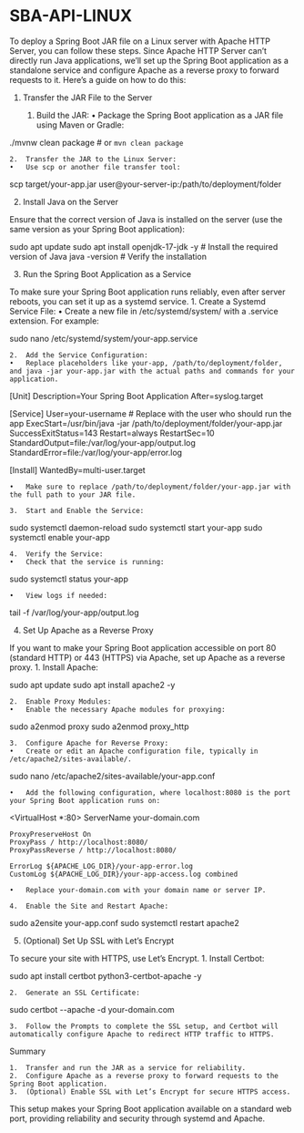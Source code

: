 # SBA-API-LINUX

To deploy a Spring Boot JAR file on a Linux server with Apache HTTP Server, you can follow these steps. Since Apache HTTP Server can’t directly run Java applications, we’ll set up the Spring Boot application as a standalone service and configure Apache as a reverse proxy to forward requests to it. Here’s a guide on how to do this:

1. Transfer the JAR File to the Server

	1.	Build the JAR:
	•	Package the Spring Boot application as a JAR file using Maven or Gradle:

./mvnw clean package  # or `mvn clean package`


	2.	Transfer the JAR to the Linux Server:
	•	Use scp or another file transfer tool:

scp target/your-app.jar user@your-server-ip:/path/to/deployment/folder



2. Install Java on the Server

Ensure that the correct version of Java is installed on the server (use the same version as your Spring Boot application):

sudo apt update
sudo apt install openjdk-17-jdk -y  # Install the required version of Java
java -version  # Verify the installation

3. Run the Spring Boot Application as a Service

To make sure your Spring Boot application runs reliably, even after server reboots, you can set it up as a systemd service.
	1.	Create a Systemd Service File:
	•	Create a new file in /etc/systemd/system/ with a .service extension. For example:

sudo nano /etc/systemd/system/your-app.service


	2.	Add the Service Configuration:
	•	Replace placeholders like your-app, /path/to/deployment/folder, and java -jar your-app.jar with the actual paths and commands for your application.

[Unit]
Description=Your Spring Boot Application
After=syslog.target

[Service]
User=your-username  # Replace with the user who should run the app
ExecStart=/usr/bin/java -jar /path/to/deployment/folder/your-app.jar
SuccessExitStatus=143
Restart=always
RestartSec=10
StandardOutput=file:/var/log/your-app/output.log
StandardError=file:/var/log/your-app/error.log

[Install]
WantedBy=multi-user.target


	•	Make sure to replace /path/to/deployment/folder/your-app.jar with the full path to your JAR file.

	3.	Start and Enable the Service:

sudo systemctl daemon-reload
sudo systemctl start your-app
sudo systemctl enable your-app


	4.	Verify the Service:
	•	Check that the service is running:

sudo systemctl status your-app


	•	View logs if needed:

tail -f /var/log/your-app/output.log



4. Set Up Apache as a Reverse Proxy

If you want to make your Spring Boot application accessible on port 80 (standard HTTP) or 443 (HTTPS) via Apache, set up Apache as a reverse proxy.
	1.	Install Apache:

sudo apt update
sudo apt install apache2 -y


	2.	Enable Proxy Modules:
	•	Enable the necessary Apache modules for proxying:

sudo a2enmod proxy
sudo a2enmod proxy_http


	3.	Configure Apache for Reverse Proxy:
	•	Create or edit an Apache configuration file, typically in /etc/apache2/sites-available/.

sudo nano /etc/apache2/sites-available/your-app.conf


	•	Add the following configuration, where localhost:8080 is the port your Spring Boot application runs on:

<VirtualHost *:80>
    ServerName your-domain.com

    ProxyPreserveHost On
    ProxyPass / http://localhost:8080/
    ProxyPassReverse / http://localhost:8080/

    ErrorLog ${APACHE_LOG_DIR}/your-app-error.log
    CustomLog ${APACHE_LOG_DIR}/your-app-access.log combined
</VirtualHost>


	•	Replace your-domain.com with your domain name or server IP.

	4.	Enable the Site and Restart Apache:

sudo a2ensite your-app.conf
sudo systemctl restart apache2



5. (Optional) Set Up SSL with Let’s Encrypt

To secure your site with HTTPS, use Let’s Encrypt.
	1.	Install Certbot:

sudo apt install certbot python3-certbot-apache -y


	2.	Generate an SSL Certificate:

sudo certbot --apache -d your-domain.com


	3.	Follow the Prompts to complete the SSL setup, and Certbot will automatically configure Apache to redirect HTTP traffic to HTTPS.

Summary

	1.	Transfer and run the JAR as a service for reliability.
	2.	Configure Apache as a reverse proxy to forward requests to the Spring Boot application.
	3.	(Optional) Enable SSL with Let’s Encrypt for secure HTTPS access.

This setup makes your Spring Boot application available on a standard web port, providing reliability and security through systemd and Apache.
